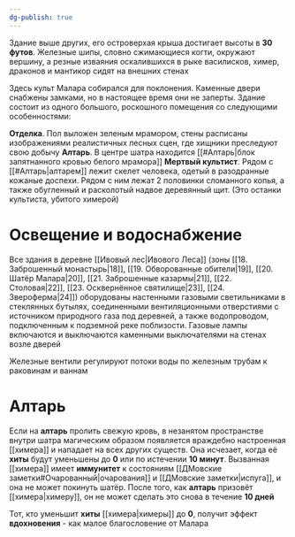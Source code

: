```yaml
---
dg-publish: true
---
```

Здание выше других, его островерхая крыша достигает высоты в **30 футов**. Железные шипы, словно сжимающиеся когти, окружают вершину, а резные изваяния оскалившихся в рыке василисков, химер, драконов и мантикор сидят на внешних стенах

Здесь культ Малара собирался для поклонения. Каменные двери снабжены замками, но в настоящее время они не заперты. Здание состоит из одного большого, роскошного помещения со следующими особенностями:

**Отделка**. Пол выложен зеленым мрамором, стены расписаны изображениями реалистичных лесных сцен, где хищники преследуют свою добычу
**Алтарь**. В центре шатра находится [[#Алтарь|блок запятнанного кровью белого мрамора]]
**Мертвый культист**. Рядом с [[#Алтарь|алтарем]] лежит скелет человека, одетый в разодранные кожаные доспехи. Рядом с ним лежат 2 половинки сломанного копья, а также обугленный и расколотый надвое деревянный щит. (Это останки культиста, убитого химерой)

# Освещение и водоснабжение

Все здания в деревне [[Ивовый лес|Ивового Леса]] (зоны [[18. Заброшенный монастырь|18]], [[19. Обворованные обители|19]], [[20. Шатёр Малара|20]], [[21. Заброшенные казармы|21]], [[22. Столовая|22]], [[23. Осквернённое святилище|23]], [[24. Звероферма|24]]) оборудованы настенными газовыми светильниками в стеклянных бутылях, соединенными вентиляционными отверстиями с источником природного газа под деревней, а также водопроводом, подключенным к подземной реке поблизости. Газовые лампы включаются и выключаются каменными выключателями на стенах возле дверей

Железные вентили регулируют потоки воды по железным трубам к раковинам и ваннам

# Алтарь

Если на **алтарь** пролить свежую кровь, в незанятом пространстве внутри шатра магическим образом появляется враждебно настроенная [[химера]] и нападает на всех других существ. Она исчезает, когда её **хиты** будут уменьшены до **0** или по истечении **10 минут**. Вызванная [[химера]] имеет **иммунитет** к состояниям [[ДМовские заметки#Очарованный|очарования]] и [[ДМовские заметки|испуга]], и она не может покинуть шатёр. После того, как **алтарь** призовёт [[химера|химеру]], он не может сделать это снова в течение **10 дней**

Тот, кто уменьшит **хиты** [[химера|химеры]] до **0**, получит эффект **вдохновения** - как малое благословение от Малара
